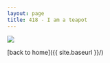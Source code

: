 ```yaml
---
layout: page
title: 418 - I am a teapot
---
```


<img src="../static/teapot.png">

[back to home]({{ site.baseurl }}/)
